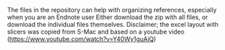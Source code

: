 The files in the repository can help with organizing references, especially when you are an Endnote user
Either download the zip with all files, or download the individual files themselves.
Disclaimer; the excel layout with slicers was copied from S-Mac and based on a youtube video (https://www.youtube.com/watch?v=Y40Wy1guAiQ)

